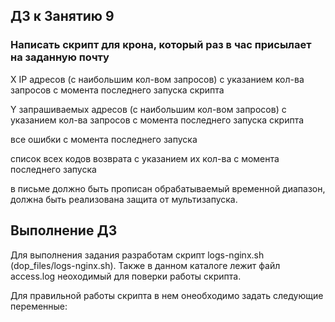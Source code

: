 ## ДЗ к Занятию 9

### Написать скрипт для крона, который раз в час присылает на заданную почту

  X IP адресов (с наибольшим кол-вом запросов) с указанием кол-ва запросов c момента последнего запуска скрипта
  
  Y запрашиваемых адресов (с наибольшим кол-вом запросов) с указанием кол-ва запросов c момента последнего запуска скрипта
  
  все ошибки c момента последнего запуска
  
  список всех кодов возврата с указанием их кол-ва с момента последнего запуска
  
в письме должно быть прописан обрабатываемый временной диапазон, должна быть реализована защита от мультизапуска.

## Выполнение ДЗ
Для выполнения задания разработам скрипт logs-nginx.sh (dop_files/logs-nginx.sh). Также в данном каталоге лежит файл access.log
неоходимый для поверки работы скрипта.

Для правильной работы скрипта в нем онеобходимо задать следующие переменные:
  


